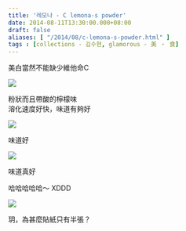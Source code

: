 ```yaml
---
title: '레모나 - C lemona-s powder'
date: 2014-08-11T13:30:00.000+08:00
draft: false
aliases: [ "/2014/08/c-lemona-s-powder.html" ]
tags : [collections - 김수현, glamorous - 美 ‧ 食]
---
```


美白當然不能缺少維他命C  

[![](https://3.bp.blogspot.com/-DqQQxHnoNBA/XERqIfEe3OI/AAAAAAAAGTw/mU4jsx1y61sQzCZsRZ2OUV4eHdBWghgpACLcBGAs/s640/14682467650_2d9e3d8272_z.jpg)](https://3.bp.blogspot.com/-DqQQxHnoNBA/XERqIfEe3OI/AAAAAAAAGTw/mU4jsx1y61sQzCZsRZ2OUV4eHdBWghgpACLcBGAs/s1600/14682467650_2d9e3d8272_z.jpg)

粉狀而且帶酸的檸檬味  
溶化速度好快，味道有夠好  

[![](https://2.bp.blogspot.com/-Pji2716VEno/XERqPaMCOxI/AAAAAAAAGT0/xgPGH3WM7CAAsupQ2GV2hhWHKoxjTTlWACLcBGAs/s640/14866692404_f6e5b7ba12_z.jpg)](https://2.bp.blogspot.com/-Pji2716VEno/XERqPaMCOxI/AAAAAAAAGT0/xgPGH3WM7CAAsupQ2GV2hhWHKoxjTTlWACLcBGAs/s1600/14866692404_f6e5b7ba12_z.jpg)

味道好  

[![](https://4.bp.blogspot.com/-yR8pPf5BzKE/XERqThYT7gI/AAAAAAAAGT8/IZrjex4UZDk9m_kX-UZClncUjXEdJah3gCLcBGAs/s640/14682532388_150f8ff990_z.jpg)](https://4.bp.blogspot.com/-yR8pPf5BzKE/XERqThYT7gI/AAAAAAAAGT8/IZrjex4UZDk9m_kX-UZClncUjXEdJah3gCLcBGAs/s1600/14682532388_150f8ff990_z.jpg)

味道真好  
  
哈哈哈哈哈～ XDDD  

[![](https://3.bp.blogspot.com/-UOaRN2zja8s/XERqYWpjVQI/AAAAAAAAGUA/WCv8mvlUNUoX8mDck-wDrF_F3Hwxf7NawCLcBGAs/s640/14683149689_0124ca5e57_z.jpg)](https://3.bp.blogspot.com/-UOaRN2zja8s/XERqYWpjVQI/AAAAAAAAGUA/WCv8mvlUNUoX8mDck-wDrF_F3Hwxf7NawCLcBGAs/s1600/14683149689_0124ca5e57_z.jpg)

玥，為甚麼貼紙只有半張？